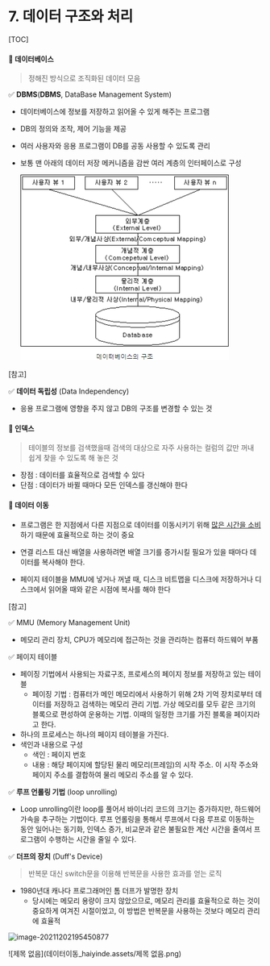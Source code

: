 # 7. 데이터 구조와 처리

[TOC]

#### 📌 데이터베이스

> 정해진 방식으로 조직화된 데이터 모음

✅ **DBMS**(**DBMS**, DataBase Management System) 

[🔗]: https://k9e4h.tistory.com/106	"DBMS 이해하기"

* 데이터베이스에 정보를 저장하고 읽어올 수 있게 해주는 프로그램
* DB의 정의와 조작, 제어 기능을 제공
* 여러 사용자와 응용 프로그램이 DB를 공동 사용할 수 있도록 관리
* 보통 맨 아래의 데이터 저장 메커니즘을 감싼 여러 계층의 인터페이스로 구성

  ![img](데이터이동_haiyinde.assets/996DC1425B5AA07005)



[참고]

✅  **데이터 독립성** (Data Independency) 

* 응용 프로그램에 영향을 주지 않고 DB의 구조를 변경할 수 있는 것



#### 📌 인덱스

> 테이블의 정보를 검색했을때 검색의 대상으로 자주 사용하는 컬럼의 값만 꺼내 쉽게 찾을 수 있도록 해 놓은 것

* 장점 : 데이터를 효율적으로 검색할 수 있다
* 단점 : 데이터가 바뀔 때마다 모든 인덱스를 갱신해야 한다



#### 📌 데이터 이동

* 프로그램은 한 지점에서 다른 지점으로 데이터를 이동시키기 위해 <u>많은 시간을 소비</u>하기 때문에 효율적으로 하는 것이 중요

* 연결 리스트 대신 배열을 사용하려면 배열 크기를 증가시킬 필요가 있을 때마다 데이터를 복사해야 한다.
* 페이지 테이블을 MMU에 넣거나 꺼낼 때, 디스크 비트맵을 디스크에 저장하거나 디스크에서 읽어올 때와 같은 시점에 복사를 해야 한다



[참고]

✅ MMU (Memory Management Unit)

* 메모리 관리 장치, CPU가 메모리에 접근하는 것을 관리하는 컴퓨터 하드웨어 부품

✅ 페이지 테이블

* 페이징 기법에서 사용되는 자료구조, 프로세스의 페이지 정보를 저장하고 있는 테이블
  * 페이징 기법 : 컴퓨터가 메인 메모리에서 사용하기 위해 2차 기억 장치로부터 데이터를 저장하고 검색하는  메모리 관리 기법. 가상 메모리를 모두 같은 크기의 블록으로 편성하여 운용하는 기법. 이때의 일정한 크기를 가진 블록을 페이지라고 한다.
* 하나의 프로세스는 하나의 페이지 테이블을 가진다.
* 색인과 내용으로 구성
  * 색인 : 페이지 번호
  * 내용 : 해당 페이지에 할당된 물리 메모리(프레임)의 시작 주소. 이 시작 주소와 페이지 주소를 결합하여 물리 메모리 주소를 알 수 있다.



✅ **루프 언롤링 기법**  (loop unrolling) 

* Loop unrolling이란 loop를 풀어서 바이너리 코드의 크기는 증가하지만, 하드웨어 가속을 추구하는 기법이다. 루프 언롤링을 통해서 루프에서 다음 루프로 이동하는 동안 일어나는 동기화, 인덱스 증가, 비교문과 같은 불필요한 계산 시간을 줄여서 프로그램이 수행하는 시간을 줄일 수 있다.



✅ **더프의 장치** (Duff's Device)

> 반복문 대신 switch문을 이용해 반복문을 사용한 효과를 얻는 로직

* 1980년대 캐나다 프로그래머인 톰 더프가 발명한 장치
  * 당시에는 메모리 용량이 크지 않았으므로, 메모리 관리를 효율적으로 하는 것이 중요하게 여겨진 시절이었고, 이 방법은 반복문을 사용하는 것보다 메모리 관리에 효율적

![image-20211202195450877](데이터이동_haiyinde.assets/image-20211202195450877-1638442493932.png)

![제목 없음](데이터이동_haiyinde.assets/제목 없음.png)

